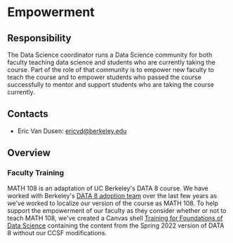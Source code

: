 # Empowerment

## Responsibility
The Data Science coordinator runs a Data Science community for both faculty teaching data science and students who are currently taking the course. Part of the role of that community is to empower new faculty to teach the course and to empower students who passed the course successfully to mentor and support students who are taking the course currently.

## Contacts
- Eric Van Dusen: ericvd@berkeley.edu

## Overview

### Faculty Training
MATH 108 is an adaptation of UC Berkeley's DATA 8 course. We have worked with Berkeley's [DATA 8 adoption team](https://cdss.berkeley.edu/dsus/educationalpartners/data8-adoption) over the last few years as we've worked to localize our version of the course as MATH 108. To help support the empowerment of our faculty as they consider whether or not to teach MATH 108, we've created a Canvas shell [Training for Foundations of Data Science](https://ccsf.instructure.com/courses/61235) containing the content from the Spring 2022 version of DATA 8 without our CCSF modifications. 